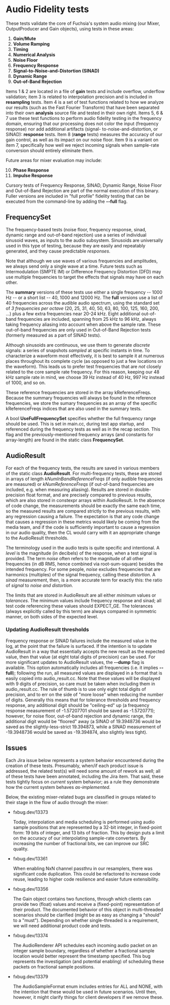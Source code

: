 # Audio Fidelity tests

These tests validate the core of Fuchsia's system audio mixing (our Mixer, OutputProducer and Gain
objects), using tests in these areas:

1) **Gain/Mute**
2) **Volume Ramping**
3) **Timing**
4) **Numerical Analysis**
5) **Noise Floor**
6) **Frequency Response**
7) **Signal-to-Noise-and-Distortion (SINAD)**
8) **Dynamic Range**
9) **Out-of-Band Rejection**

Items 1 & 2 are located in a file of __gain__ tests and include overflow, underflow validation; item
3 is related to interpolation precision and is included in __resampling__ tests. Item 4 is a set of
test functions related to how we analyze our results (such as the Fast Fourier Transform) that have
been separated into their own __analysis__ source file and tested in their own right. Items 5, 6 & 7
use these test functions to perform audio fidelity testing in the frequency domain, ensuring that
our processing does not color the input (frequency response) nor add additional artifacts (signal-
to-noise-and-distortion, or SINAD): __response__ tests. Item 8 (__range__ tests) measures the
accuracy of our gain control, as well as its impact on our noise floor. Item 9 is a variant on
item 7, specifically how well we reject incoming signals when sample-rate conversion should entirely
eliminate them.

Future areas for mixer evaluation may include:

10) **Phase Response**
11) **Impulse Response**


Cursory tests of Frequency Response, SINAD, Dynamic Range, Noise Floor and Out-of-Band Rejection
are part of the normal execution of this binary. Fuller versions are included in "full profile"
fidelity testing that can be executed from the command-line by adding the __--full__ flag.


## FrequencySet

The frequency-based tests (noise floor, frequency response, sinad, dynamic range and out-of-band
rejection) use a series of individual sinusoid waves, as inputs to the audio subsystem. Sinusoids
are universally used in this type of testing, because they are easily and repeatably generated, and
they cause predictable _responses_.

Note that although we use waves of various frequencies and amplitudes, we always send only a single
wave at a time. Future tests such as Intermodulation (SMPTE IM) or Difference Frequency Distortion
(DFD) may use multiple frequencies to target the effects that signals may have on each other.

The __summary__ versions of these tests use either a single frequency -- 1000 Hz -- or a short list
-- 40, 1000 and 12000 Hz. The __full__ versions use a list of 40 frequencies across the audible audio
spectrum, using the standard set of _3 frequencies per octave_ (20, 25, 31, 40, 50, 63, 80, 100, 125,
160, 200, ...) plus a few extra frequencies near 20-24 kHz. Eight additional out-of-band frequencies
are included, spanning from 25 kHz to 96 kHz, always taking frequency aliasing into account when
above the sample rate. These out-of-band frequencies are only used in Out-of-Band Rejection tests
(formerly measured as a part of SINAD tests).

Although sinusoids are continuous, we use them to generate _discrete_ signals: a series of snapshots
_sampled_ at specific instants in time. To characterize a waveform most effectively, it is best to
sample it at numerous places throughout its complete cycle (as opposed to just a few locations on
the waveform). This leads us to prefer test frequencies that are _not_ closely related to the core
sample rate frequency. For this reason, keeping our 48 kHz sample rate in mind, we choose 39 Hz
instead of 40 Hz, 997 Hz instead of 1000, and so on.

These reference frequencies are stored in the array kReferenceFreqs. Because the summary frequencies
will always be found in the reference frequencies, we store the sumary frequencies as an array of
the specific kReferenceFreqs indices that are also used in the summary tests.

A bool __UseFullFrequencySet__ specifies whether the full frequency range should be used. This is
set in main.cc, during test app startup, and referenced during the frequency tests as well as in the
recap section. This flag and the previously-mentioned frequency arrays (and constants for
array-length) are found in the static class __FrequencySet__.


## AudioResult

For each of the frequency tests, the results are saved in various members of the static class
__AudioResult__. For multi-frequency tests, these are stored in arrays of length
_kNumInBandReferenceFreqs_ (if only audible frequencies are measured) or _kNumReferenceFreqs_ (if
out-of-band frequencies are included, e.g. when measuring aliasing). Results are stored in
double-precision float format, and are precisely compared to previous results, which are also stored
in constexpr arrays within AudioResult. In the absence of code change, the measurements should be
exactly the same each time, so the measured results are compared strictly to the previous results,
with any regression causing a failure. The expectation is that any code change that causes a
regression in these metrics would likely be coming from the media team, and if the code is
sufficiently important to cause a regression in our audio quality, then the CL would carry with it
an appropriate change to the AudioResult thresholds.

The terminology used in the audio tests is quite specific and intentional. A _level_ is the
magnitude (in decibels) of the response, when a test signal is provided. The term _noise_ often
refers to the magnitude of all other frequencies (in dB RMS, hence combined via root-sum-square)
besides the intended frequency. For some people, _noise_ excludes frequencies that are harmonics
(multiples) of the signal frequency, calling these _distortion_. A _sinad_ measurement, then, is a
more accurate term for exactly this: the ratio of _signal_ to _noise and distortion_.

The limits that are stored in AudioResult are all either _minimum_ values or _tolerances_. The
minimum values include frequency response and sinad; all test code referencing these values should
EXPECT_GE. The tolerances (always explicitly called by this term) are always compared in symmetric
manner, on both sides of the expected level.

### Updating AudioResult thresholds

Frequency response or SINAD failures include the measured value in the log, at the point that the
failure is surfaced. If the intention is to update AudioResult in a way that essentially accepts the
new result as the expected value, then that value (at eight total digits of precision) can be used.
For more significant updates to AudioResult values, the __--dump__ flag is available. This option
automatically includes all frequencies (i.e. it implies __--full__); following the run, all measured
values are displayed in a format that is easily copied into audio_result.cc. Note that these values
will be displayed with 9 digits of precision, so care must be taken when including them in
audio_result.cc. The rule of thumb is to use only eight total digits of precision, and to err on the
side of "more loose" when reducing the number of digits. Generally this means that for tolerance
thresholds and frequency response, any additional digit should be "ceiling-ed" up (a frequency
response measurement of -1.57207701 should be saved as -1.5720771); however, for noise floor,
out-of-band rejection and dynamic range, the additional digit would be "floored" away (a SINAD of
19.3948736 would be saved as the slightly-less-strict 19.394873, while a SINAD measurement of
-19.3948736 would be saved as -19.394874, also slightly less tight).


## Issues

Each Jira issue below represents a system behavior encountered during the creation of these tests.
Presumably, when/if each product issue is addressed, the related test(s) will need some amount of
rework as well; all of these tests have been annotated, including the Jira item. That said, these
tests tightly focus on _current_ system behavior; as a rule they demonstrate how the current system
behaves _as-implemented_.

Below, the existing mixer-related bugs are classified in groups related to their stage in the flow
of audio through the mixer:

*   fxbug.dev/13373

    Today, interpolation and media scheduling is performed using audio sample positions that are
represented by a 32-bit integer, in fixed-point form: 19 bits of integer, and 13 bits of fraction.
This by design puts a limit on the accuracy of our interpolating sample-rate converters. By
increasing the number of fractional bits, we can improve our SRC quality.

*   fxbug.dev/13361

    When enabling NxN channel passthru in our resamplers, there was significant code duplication.
This could be refactored to increase code reuse, leading to higher code resilience and easier future
extensibility.

*   fxbug.dev/13356

    The Gain object contains two functions, through which clients can provide two (float) values and
receive a (fixed-point) representation of their product. The documented behavior of this object in
multi-threaded scenarios should be clarified (might be as easy as changing a "should" to a "must").
Depending on whether single-threaded is a requirement, we will need additional product code and
tests.

*   fxbug.dev/13374

    The AudioRenderer API schedules each incoming audio packet on an integer sample boundary,
regardless of whether a fractional sample location would better represent the timestamp specified.
This bug represents the investigation (and potential enabling) of scheduling these packets on
fractional sample positions.

*   fxbug.dev/13379

    The AudioSampleFormat enum includes entries for ALL and NONE, with the intention that these
would be used in future scenarios. Until then, however, it might clarify things for client
developers if we remove these.
